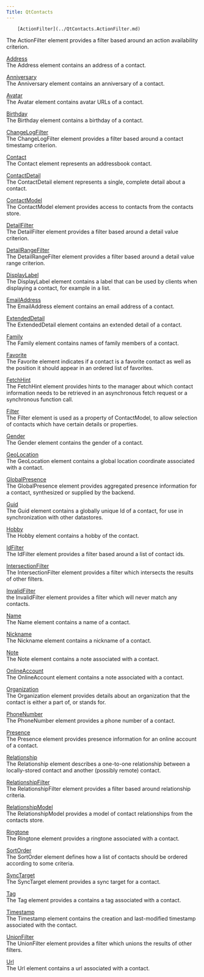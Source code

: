 ```yaml
---
Title: QtContacts
---
```

        [ActionFilter](../QtContacts.ActionFilter.md)  
The ActionFilter element provides a filter based around an action availability criterion.

[Address](../QtContacts.Address.md)  
The Address element contains an address of a contact.

[Anniversary](../QtContacts.Anniversary.md)  
The Anniversary element contains an anniversary of a contact.

[Avatar](../QtContacts.Avatar.md)  
The Avatar element contains avatar URLs of a contact.

[Birthday](../QtContacts.Birthday.md)  
The Birthday element contains a birthday of a contact.

[ChangeLogFilter](../QtContacts.ChangeLogFilter.md)  
The ChangeLogFilter element provides a filter based around a contact timestamp criterion.

[Contact](../QtContacts.Contact.md)  
The Contact element represents an addressbook contact.

[ContactDetail](../QtContacts.ContactDetail.md)  
The ContactDetail element represents a single, complete detail about a contact.

[ContactModel](../QtContacts.ContactModel.md)  
The ContactModel element provides access to contacts from the contacts store.

[DetailFilter](../QtContacts.DetailFilter.md)  
The DetailFilter element provides a filter based around a detail value criterion.

[DetailRangeFilter](../QtContacts.DetailRangeFilter.md)  
The DetailRangeFilter element provides a filter based around a detail value range criterion.

[DisplayLabel](../QtContacts.DisplayLabel.md)  
The DisplayLabel element contains a label that can be used by clients when displaying a contact, for example in a list.

[EmailAddress](../QtContacts.EmailAddress.md)  
The EmailAddress element contains an email address of a contact.

[ExtendedDetail](../QtContacts.ExtendedDetail.md)  
The ExtendedDetail element contains an extended detail of a contact.

[Family](../QtContacts.Family.md)  
The Family element contains names of family members of a contact.

[Favorite](../QtContacts.Favorite.md)  
The Favorite element indicates if a contact is a favorite contact as well as the position it should appear in an ordered list of favorites.

[FetchHint](../QtContacts.FetchHint.md)  
The FetchHint element provides hints to the manager about which contact information needs to be retrieved in an asynchronous fetch request or a synchronous function call.

[Filter](../QtContacts.Filter.md)  
The Filter element is used as a property of ContactModel, to allow selection of contacts which have certain details or properties.

[Gender](../QtContacts.Gender.md)  
The Gender element contains the gender of a contact.

[GeoLocation](../QtContacts.GeoLocation.md)  
The GeoLocation element contains a global location coordinate associated with a contact.

[GlobalPresence](../QtContacts.GlobalPresence.md)  
The GlobalPresence element provides aggregated presence information for a contact, synthesized or supplied by the backend.

[Guid](../QtContacts.Guid.md)  
The Guid element contains a globally unique Id of a contact, for use in synchronization with other datastores.

[Hobby](../QtContacts.Hobby.md)  
The Hobby element contains a hobby of the contact.

[IdFilter](../QtContacts.IdFilter.md)  
The IdFilter element provides a filter based around a list of contact ids.

[IntersectionFilter](../QtContacts.IntersectionFilter.md)  
The IntersectionFilter element provides a filter which intersects the results of other filters.

[InvalidFilter](../QtContacts.InvalidFilter.md)  
the InvalidFilter element provides a filter which will never match any contacts.

[Name](../QtContacts.Name.md)  
The Name element contains a name of a contact.

[Nickname](../QtContacts.Nickname.md)  
The Nickname element contains a nickname of a contact.

[Note](../QtContacts.Note.md)  
The Note element contains a note associated with a contact.

[OnlineAccount](../QtContacts.OnlineAccount.md)  
The OnlineAccount element contains a note associated with a contact.

[Organization](../QtContacts.Organization.md)  
The Organization element provides details about an organization that the contact is either a part of, or stands for.

[PhoneNumber](../QtContacts.PhoneNumber.md)  
The PhoneNumber element provides a phone number of a contact.

[Presence](../QtContacts.Presence.md)  
The Presence element provides presence information for an online account of a contact.

[Relationship](../QtContacts.Relationship.md)  
The Relationship element describes a one-to-one relationship between a locally-stored contact and another (possibly remote) contact.

[RelationshipFilter](../QtContacts.RelationshipFilter.md)  
The RelationshipFilter element provides a filter based around relationship criteria.

[RelationshipModel](../QtContacts.RelationshipModel.md)  
The RelationshipModel provides a model of contact relationships from the contacts store.

[Ringtone](../QtContacts.Ringtone.md)  
The Ringtone element provides a ringtone associated with a contact.

[SortOrder](../QtContacts.SortOrder.md)  
The SortOrder element defines how a list of contacts should be ordered according to some criteria.

[SyncTarget](../QtContacts.SyncTarget.md)  
The SyncTarget element provides a sync target for a contact.

[Tag](../QtContacts.Tag.md)  
The Tag element provides a contains a tag associated with a contact.

[Timestamp](../QtContacts.Timestamp.md)  
The Timestamp element contains the creation and last-modified timestamp associated with the contact.

[UnionFilter](../QtContacts.UnionFilter.md)  
The UnionFilter element provides a filter which unions the results of other filters.

[Url](../QtContacts.Url.md)  
The Url element contains a url associated with a contact.

